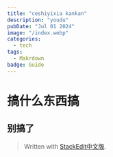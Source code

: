 ```yaml
---
title: "ceshiyixia kankan"
description: "youdu"
pubDate: "Jul 01 2024"
image: "/index.webp"
categories:
  - tech
tags:
  - Makrdown
badge: Guide
---
```

# 搞什么东西搞

## 别搞了
> Written with [StackEdit中文版](https://stackedit.cn/).
<!--stackedit_data:
eyJoaXN0b3J5IjpbLTcwNzgzMDI5NCwyOTU4ODUxNzEsLTY2Nz
E3Nzc0OCwtMzk1NDI5MDBdfQ==
-->